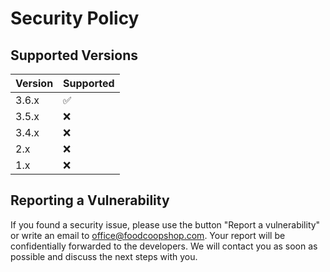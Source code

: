 # Security Policy

## Supported Versions

| Version | Supported          |
| ------- | ------------------ |
| 3.6.x   | :white_check_mark: |
| 3.5.x   | :x:                |
| 3.4.x   | :x:                |
| 2.x     | :x:                |
| 1.x     | :x:                |

## Reporting a Vulnerability

If you found a security issue, please use the button "Report a vulnerability" or write an email to office@foodcoopshop.com. Your report will be confidentially forwarded to the developers. We will contact you as soon as possible and discuss the next steps with you.